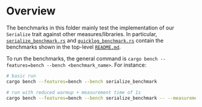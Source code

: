 # Overview

The benchmarks in this folder mainly test the implementation of our `Serialize` trait against other measures/libraries. In particular, [`serialize_benchmark.rs`](serialize_benchmark.rs) and [`quicklog_benchmark.rs`](quicklog_benchmark.rs) contain the benchmarks shown in the top-level [`README.md`](../../README.md#benchmarks).

To run the benchmarks, the general command is `cargo bench --features=bench --bench <benchmark_name>`. For instance:

```bash
# basic run
cargo bench --features=bench --bench serialize_benchmark

# run with reduced warmup + measurement time of 1s
cargo bench --features=bench --bench serialize_benchmark -- --measurement-time 1 --warm-up-time 1
```
